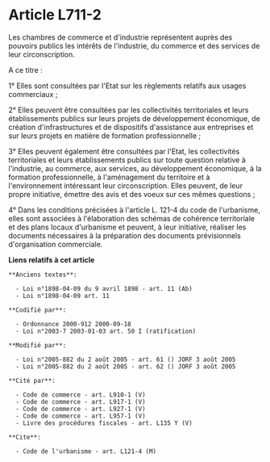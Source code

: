 # Article L711-2

Les chambres de commerce et d'industrie représentent auprès des pouvoirs publics les intérêts de l'industrie, du commerce et
des services de leur circonscription.

A ce titre :

1° Elles sont consultées par l'Etat sur les règlements relatifs aux usages commerciaux ;

2° Elles peuvent être consultées par les collectivités territoriales et leurs établissements publics sur leurs projets de
développement économique, de création d'infrastructures et de dispositifs d'assistance aux entreprises et sur leurs projets
en matière de formation professionnelle ;

3° Elles peuvent également être consultées par l'Etat, les collectivités territoriales et leurs établissements publics sur
toute question relative à l'industrie, au commerce, aux services, au développement économique, à la formation
professionnelle, à l'aménagement du territoire et à l'environnement intéressant leur circonscription. Elles peuvent, de leur
propre initiative, émettre des avis et des voeux sur ces mêmes questions ;

4° Dans les conditions précisées à l'article L. 121-4 du code de l'urbanisme, elles sont associées à l'élaboration des
schémas de cohérence territoriale et des plans locaux d'urbanisme et peuvent, à leur initiative, réaliser les documents
nécessaires à la préparation des documents prévisionnels d'organisation commerciale.

**Liens relatifs à cet article**

	**Anciens textes**:

	  - Loi n°1898-04-09 du 9 avril 1898 - art. 11 (Ab)
	  - Loi n°1898-04-09 art. 11

	**Codifié par**:

	  - Ordonnance 2000-912 2000-09-18
	  - Loi n°2003-7 2003-01-03 art. 50 I (ratification)

	**Modifié par**:

	  - Loi n°2005-882 du 2 août 2005 - art. 61 () JORF 3 août 2005
	  - Loi n°2005-882 du 2 août 2005 - art. 62 () JORF 3 août 2005

	**Cité par**:

	  - Code de commerce - art. L910-1 (V)
	  - Code de commerce - art. L917-1 (V)
	  - Code de commerce - art. L927-1 (V)
	  - Code de commerce - art. L957-1 (V)
	  - Livre des procédures fiscales - art. L135 Y (V)

	**Cite**:

	  - Code de l'urbanisme - art. L121-4 (M)
